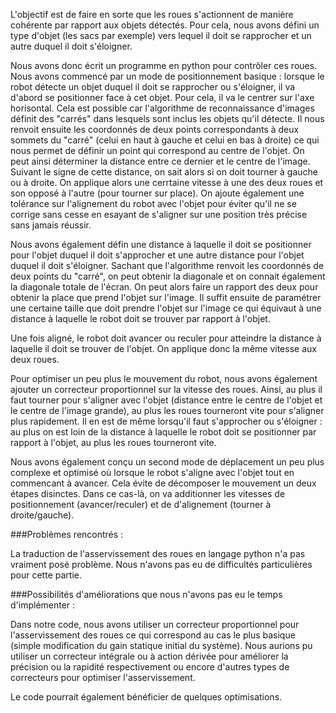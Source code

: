 L'objectif est de faire en sorte que les roues s'actionnent de manière cohérente par rapport aux objets détectés. Pour cela, nous avons défini un type d'objet (les sacs par exemple) vers lequel il doit se rapprocher et un autre duquel il doit s'éloigner.

Nous avons donc écrit un programme en python pour contrôler ces roues. Nous avons commencé par un mode de positionnement basique : lorsque le robot détecte un objet duquel il doit se rapprocher ou s'éloigner, il va d'abord se positionner face à cet objet. Pour cela, il va le centrer sur l'axe horisontal. Cela est possible car l'algorithme de reconnaissance d'images définit des "carrés" dans lesquels sont inclus les objets qu'il détecte. Il nous renvoit ensuite les coordonnés de deux points correspondants à deux sommets du "carré" (celui en haut à gauche et celui en bas à droite) ce qui nous permet de définir un point qui correspond au centre de l'objet. On peut ainsi déterminer la distance entre ce dernier et le centre de l'image. Suivant le signe de cette distance, on sait alors si on doit tourner à gauche ou à droite. On applique alors une cerrtaine vitesse à une des deux roues et son opposé à l'autre (pour tourner sur place). On ajoute également une tolérance sur l'alignement du robot avec l'objet pour éviter qu'il ne se corrige sans cesse en esayant de s'aligner sur une position très précise sans jamais réussir.

Nous avons également défin une distance à laquelle il doit se positionner pour l'objet duquel il doit s'approcher et une autre distance pour l'objet duquel il doit s'éloigner. Sachant que l'algorithme renvoit les coordonnés de deux points du "carré", on peut obtenir la diagonale et on connait également la diagonale totale de l'écran. On peut alors faire un rapport des deux pour obtenir la place que prend l'objet sur l'image. Il suffit ensuite de paramétrer une certaine taille que doit prendre l'objet sur l'image ce qui équivaut à une distance à laquelle le robot doit se trouver par rapport à l'objet.

Une fois aligné, le robot doit avancer ou reculer pour atteindre la distance à laquelle il doit se trouver de l'objet. On applique donc la même vitesse aux deux roues.

Pour optimiser un peu plus le mouvement du robot, nous avons également ajouter un correcteur proportionnel sur la vitesse des roues. Ainsi, au plus il faut tourner pour s'aligner avec l'objet (distance entre le centre de l'objet et le centre de l'image grande), au plus les roues tourneront vite pour s'aligner plus rapidement. Il en est de même lorsqu'il faut s'approcher ou s'éloigner : au plus on est loin de la distance à laquelle le robot doit se positionner par rapport à l'objet, au plus les roues tourneront vite.

Nous avons également conçu un second mode de déplacement un peu plus complexe et optimisé où lorsque le robot s'aligne avec l'objet tout en commencant à avancer. Cela évite de décomposer le mouvement un deux étapes disinctes. Dans ce cas-là, on va additionner les vitesses de positionnement (avancer/reculer) et de d'alignement (tourner à droite/gauche).



###Problèmes rencontrés :

La traduction de l'asservissement des roues en langage python n'a pas vraiment posé problème. Nous n'avons pas eu de difficultés particulières pour cette partie.




###Possibilités d'améliorations que nous n'avons pas eu le temps d'implémenter :

Dans notre code, nous avons utiliser un correcteur proportionnel pour l'asservissement des roues ce qui correspond au cas le plus basique (simple modification du gain statique initial du système). Nous aurions pu utiliser un correcteur intégrale ou à action dérivée pour améliorer la précision ou la rapidité respectivement ou encore d'autres types de correcteurs pour optimiser l'asservissement.

Le code pourrait également bénéficier de quelques optimisations.





